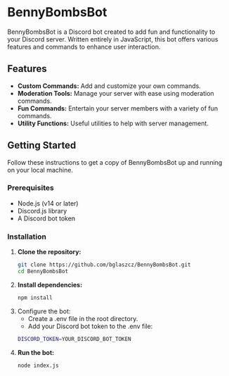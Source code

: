 # BennyBombsBot

BennyBombsBot is a Discord bot created to add fun and functionality to your Discord server. Written entirely in JavaScript, this bot offers various features and commands to enhance user interaction.

## Features

- **Custom Commands:** Add and customize your own commands.
- **Moderation Tools:** Manage your server with ease using moderation commands.
- **Fun Commands:** Entertain your server members with a variety of fun commands.
- **Utility Functions:** Useful utilities to help with server management.

## Getting Started

Follow these instructions to get a copy of BennyBombsBot up and running on your local machine.

### Prerequisites

- Node.js (v14 or later)
- Discord.js library
- A Discord bot token

### Installation

1. **Clone the repository:**
   ```bash
   git clone https://github.com/bglaszcz/BennyBombsBot.git
   cd BennyBombsBot
   
2. **Install dependencies:**
   ```bash
   npm install
   
3. Configure the bot:
   - Create a .env file in the root directory.
   - Add your Discord bot token to the .env file:
    ```bash
    DISCORD_TOKEN=YOUR_DISCORD_BOT_TOKEN
4. **Run the bot:**
   ```bash
   node index.js
